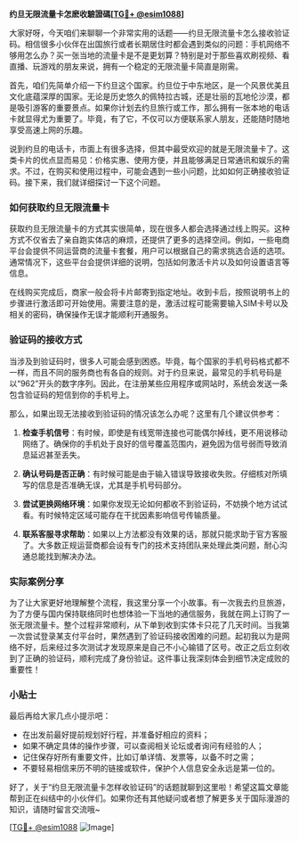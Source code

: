 **约旦无限流量卡怎麽收驗證碼[[TG💪+ @esim1088](https://t.me/s/esim1088)]**

大家好呀，今天咱们来聊聊一个非常实用的话题——约旦无限流量卡怎么接收验证码。相信很多小伙伴在出国旅行或者长期居住时都会遇到类似的问题：手机网络不够用怎么办？买一张当地的流量卡是不是更划算？特别是对于那些喜欢刷视频、看直播、玩游戏的朋友来说，拥有一个稳定的无限流量卡简直是刚需。

首先，咱们先简单介绍一下约旦这个国家。约旦位于中东地区，是一个风景优美且文化底蕴深厚的国家。无论是历史悠久的佩特拉古城，还是壮丽的瓦地伦沙漠，都是吸引游客的重要景点。如果你计划去约旦旅行或工作，那么拥有一张本地的电话卡就显得尤为重要了。毕竟，有了它，不仅可以方便联系家人朋友，还能随时随地享受高速上网的乐趣。

说到约旦的电话卡，市面上有很多选择，但其中最受欢迎的就是无限流量卡了。这类卡片的优点显而易见：价格实惠、使用方便，并且能够满足日常通讯和娱乐的需求。不过，在购买和使用过程中，可能会遇到一些小问题，比如如何正确接收验证码。接下来，我们就详细探讨一下这个问题。

### 如何获取约旦无限流量卡

获取约旦无限流量卡的方式其实很简单，现在很多人都会选择通过线上购买。这种方式不仅省去了亲自跑实体店的麻烦，还提供了更多的选择空间。例如，一些电商平台会提供不同运营商的流量卡套餐，用户可以根据自己的需求挑选合适的选项。通常情况下，这些平台会提供详细的说明，包括如何激活卡片以及如何设置语言等信息。

在线购买完成后，商家一般会将卡片邮寄到指定地址。收到卡后，按照说明书上的步骤进行激活即可开始使用。需要注意的是，激活过程可能需要输入SIM卡号以及相关的密码，确保操作无误才能顺利开通服务。

### 验证码的接收方式

当涉及到验证码时，很多人可能会感到困惑。毕竟，每个国家的手机号码格式都不一样，而且不同的服务商也有各自的规则。对于约旦来说，最常见的手机号码是以“962”开头的数字序列。因此，在注册某些应用程序或网站时，系统会发送一条包含验证码的短信到你的手机号上。

那么，如果出现无法接收到验证码的情况该怎么办呢？这里有几个建议供参考：

1. **检查手机信号**：有时候，即使是有线宽带连接也可能偶尔掉线，更不用说移动网络了。确保你的手机处于良好的信号覆盖范围内，避免因为信号弱而导致消息延迟甚至丢失。
   
2. **确认号码是否正确**：有时候可能是由于输入错误导致接收失败。仔细核对所填写的信息是否准确无误，尤其是手机号码部分。

3. **尝试更换网络环境**：如果你发现无论如何都收不到验证码，不妨换个地方试试看。有时候特定区域可能存在干扰因素影响信号传输质量。

4. **联系客服寻求帮助**：如果以上方法都没有效果的话，那就只能求助于官方客服了。大多数正规运营商都会设有专门的技术支持团队来处理此类问题，耐心沟通总能找到解决办法。

### 实际案例分享

为了让大家更好地理解整个流程，我这里分享一个小故事。有一次我去约旦旅游，为了方便与国内保持联络同时也想体验一下当地的通信服务，我就在网上订购了一张无限流量卡。整个过程非常顺利，从下单到收到实体卡只花了几天时间。当我第一次尝试登录某支付平台时，果然遇到了验证码接收困难的问题。起初我以为是网络不好，后来经过多次测试才发现原来是自己不小心输错了区号。改正之后立刻收到了正确的验证码，顺利完成了身份验证。这件事让我深刻体会到细节决定成败的重要性！

### 小贴士

最后再给大家几点小提示吧：
- 在出发前最好提前规划好行程，并准备好相应的资料；
- 如果不确定具体的操作步骤，可以查阅相关论坛或者询问有经验的人；
- 记住保存好所有重要文件，比如订单详情、发票等，以备不时之需；
- 不要轻易相信来历不明的链接或软件，保护个人信息安全永远是第一位的。

好了，关于“约旦无限流量卡怎样收验证码”的话题就聊到这里啦！希望这篇文章能帮到正在纠结中的小伙伴们。如果你还有其他疑问或者想了解更多关于国际漫游的知识，请随时留言交流哦~

[[TG💪+ @esim1088](https://t.me/s/esim1088) ![Image](https://i.postimg.cc/4NQfJmqS/Snipaste-2025-05-13-00-14-12.png)]